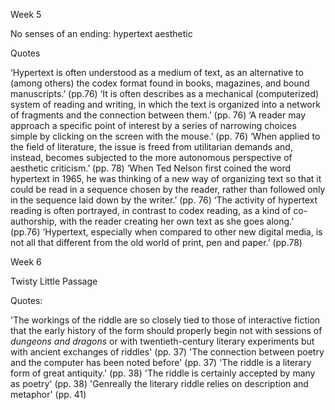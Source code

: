 
 Week 5

No senses of an ending: hypertext aesthetic 

Quotes 

‘Hypertext is often understood as a medium of text, as an alternative to (among others) the codex format found in books, magazines, and bound manuscripts.’ (pp.76)
‘It is often describes as a mechanical (computerized) system of reading and writing, in which the text is organized into a network of fragments and the connection between them.’ (pp. 76)
‘A reader may approach a specific point of interest by a series of narrowing choices simple by clicking on the screen with the mouse.’ (pp. 76)
‘When applied to the field of literature, the issue is freed from utilitarian demands and, instead, becomes subjected to the more autonomous perspective of aesthetic criticism.’ (pp. 78)
‘When Ted Nelson first coined the word hypertext in 1965, he was thinking of a new way of organizing text so that it could be read in a sequence chosen by the reader, rather than followed only in the sequence laid down by the writer.’ (pp. 76)
‘The activity of hypertext reading is often portrayed, in contrast to codex reading, as a kind of co-authorship, with the reader creating her own text as she goes along.’ (pp.76)
‘Hypertext, especially when compared to other new digital media, is not all that different from the old world of print, pen and paper.’ (pp.78)

Week 6

Twisty Little Passage

Quotes:

'The workings of the riddle are so closely tied to those of interactive fiction that the early history of the form should properly begin not with sessions of *dungeons and dragons* or with twentieth-century literary experiments but with ancient exchanges of riddles' (pp. 37)
'The connection between poetry and the computer has been noted before' (pp. 37)
'The riddle is a literary form of great antiquity.' (pp. 38)
'The riddle is certainly accepted by many as poetry' (pp. 38)
'Genreally the literary riddle relies on description and metaphor' (pp. 41)

